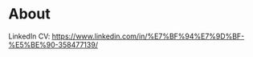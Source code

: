 <!--
 * @Author: your name
 * @Date: 2020-06-12 09:06:50
 * @LastEditTime: 2020-06-12 09:08:29
 * @LastEditors: Please set LastEditors
 * @Description: In User Settings Edit
 * @FilePath: \Ten000hours.github.io\about.md
--> 
# About

LinkedIn CV: https://www.linkedin.com/in/%E7%BF%94%E7%9D%BF-%E5%BE%90-358477139/
